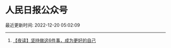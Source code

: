 # 人民日报公众号

最近更新时间: 2022-12-20 05:02:09

--- 
1. [【夜读】坚持做这6件事，成为更好的自己](https://mp.weixin.qq.com/s/8gX40YPWOGLg8PpNy80coA) 
